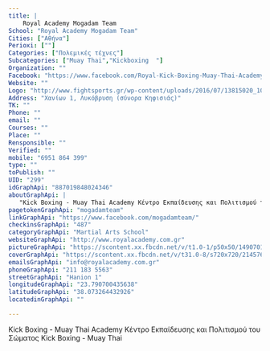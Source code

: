 ```yaml
---
title: |
    Royal Academy Mogadam Team
School: "Royal Academy Mogadam Team"
Cities: ["Αθήνα"]
Perioxi: [""]
Categories: ["Πολεμικές τέχνες"]
Subcategories: ["Muay Thai","Kickboxing  "]
Organization: ""
Facebook: "https://www.facebook.com/Royal-Kick-Boxing-Muay-Thai-Academy-Mogadam-team-887019848024346/?fref=ts"
Website: ""
Logo: "http://www.fightsports.gr/wp-content/uploads/2016/07/13815020_10209893914373971_792448245_n.jpg"
Address: "Χανίων 1, Λυκόβρυση (σύνορα Κηφισιάς)"
TK: ""
Phone: ""
email: ""
Courses: ""
Place: ""
Rensponsible: ""
Verified: ""
mobile: "6951 864 399"
type: ""
toPublish: ""
UID: "299"
idGraphApi: "887019848024346"
aboutGraphApi: | 
   "Kick Boxing - Muay Thai Academy Κέντρο Εκπαίδευσης και Πολιτισμού του Σώματος Kick Boxing - Muay Thai"
pagetokenGraphApi: "mogadamteam"
linkGraphApi: "https://www.facebook.com/mogadamteam/"
checkinsGraphApi: "487"
categoryGraphApi: "Martial Arts School"
websiteGraphApi: "http://www.royalacademy.com.gr"
pictureGraphApi: "https://scontent.xx.fbcdn.net/v/t1.0-1/p50x50/14907017_1285323734860620_1839317244782591413_n.jpg?oh=14a3437703967e96a708244af5c3ae8c&amp;oe=5B473E7C"
coverGraphApi: "https://scontent.xx.fbcdn.net/v/t31.0-8/s720x720/21457612_1590672194325771_4132070929758423123_o.jpg?oh=19522551a81502b1b3c6e8c8aa1f752a&amp;oe=5B3AD2C5"
emailsGraphApi: "info@royalacademy.com.gr"
phoneGraphApi: "211 183 5563"
streetGraphApi: "Hanion 1"
longitudeGraphApi: "23.790700435638"
latitudeGraphApi: "38.073264432926"
locatedinGraphApi: ""

---
```


Kick Boxing - Muay Thai Academy Κέντρο Εκπαίδευσης και Πολιτισμού του Σώματος Kick Boxing - Muay Thai

